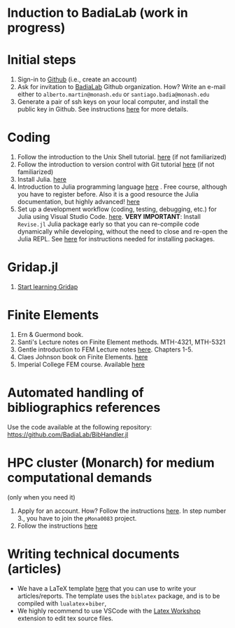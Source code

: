 # Induction to BadiaLab (work in progress)

# Initial steps
 1. Sign-in to [Github](https://github.com/) (i.e., create an account)
 2. Ask for invitation to [BadiaLab](https://github.com/BadiaLab) Github organization. How? Write an e-mail either to `alberto.martin@monash.edu` or `santiago.badia@monash.edu`
 3. Generate a pair of ssh keys on your local computer, and install the public key in Github. See instructions [here](https://www.inmotionhosting.com/support/server/ssh/how-to-add-ssh-keys-to-your-github-account/) for more details.

# Coding 

1. Follow the introduction to the Unix Shell tutorial. [here](https://github.com/MonashMath/SCI1022/blob/master/Unix-CLI.md) (if not familiarized)
2. Follow the introduction to version control with Git tutorial [here](https://github.com/MonashMath/SCI1022/blob/master/Git.md) (if not familiarized)
3. Install Julia. [here](https://github.com/gridap/Gridap.jl/wiki/Start-learning-Julia)
4. Introduction to Julia programming language [here](https://juliaacademy.com/p/intro-to-julia) . Free course, although you have to register before. Also it is a good resource the Julia documentation, but highly advanced! [here](https://docs.julialang.org/en/v1/)
5. Set up a development workflow (coding, testing, debugging, etc.) for Julia using Visual Studio Code. [here](https://github.com/gridap/Gridap.jl/wiki/Visual-Studio-Code-as-Julia-IDE). **VERY IMPORTANT**: Install `Revise.jl` Julia package early so that you can re-compile code dynamically while developing, without the need to close and re-open the Julia REPL. See [here](https://pkgdocs.julialang.org/v1/) for instructions needed for installing packages.

# Gridap.jl 

1. [Start learning Gridap](https://github.com/gridap/Gridap.jl/wiki/Start-learning-Gridap)

# Finite Elements 
 1. Ern & Guermond book.
 2. Santi's Lecture notes on Finite Element methods. MTH-4321, MTH-5321
 3. Gentle introduction to FEM Lecture notes [here](https://team-pancho.github.io/documents/anIntro2FEM_2015.pdf). Chapters 1-5.
 4. Claes Johnson book on Finite Elements. [here](https://www.booktopia.com.au/numerical-solution-of-partial-differential-equations-by-the-finite-element-method-claes-johnson/book/9780486469003.html?source=pla&gclid=CjwKCAiA78aNBhAlEiwA7B76pyECVNAow3Euugh0nZIWJ1C3O-n8rQAhK3GrEWuYJkErXaPqSvaMdhoCH1sQAvD_BwE)
 5. Imperial College FEM course. Available [here](https://finite-element.github.io/)

# Automated handling of bibliographics references 

Use the code available at the following repository: https://github.com/BadiaLab/BibHandler.jl

# HPC cluster (Monarch) for medium computational demands

(only when you need it)

1. Apply for an account. How? Follow the instructions [here](https://docs.monarch.erc.monash.edu/MonARCH/requesting-an-account.html). In step number 3., you have to join the `pMona0083` project.
2. Follow the instructions [here](https://github.com/gridap/GridapDistributed.jl/wiki/Monarch-(Monash)-Useful-links,-commands,-and-workflows)

# Writing technical documents (articles)

* We have a LaTeX template [here](https://github.com/BadiaLab/induction/blob/main/assets/report.tex) that you can use to write your articles/reports. The template  uses the `biblatex` package, and is to be compiled with `lualatex`+`biber`, 
* We highly recommend to use VSCode with the [Latex Workshop](https://marketplace.visualstudio.com/items?itemName=James-Yu.latex-workshop) extension to edit tex source files.
